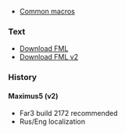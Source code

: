   * [Common macros](Common.md)

### Text ###

  * [Download FML](http://far-macro-library.googlecode.com/svn/trunk/Common/InputMacro.fml)
  * [Download FML v2](http://far-macro-library.googlecode.com/svn/trunk/Common/InputMacro.v2.fml)

### History ###

#### Maximus5 (v2) ####
  * Far3 build 2172 recommended
  * Rus/Eng localization